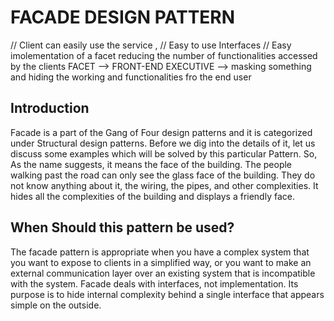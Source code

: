 # FACADE DESIGN PATTERN

// Client can easily use the service , 
// Easy to use Interfaces
// Easy imolementation of a facet
reducing the number of functionalities accessed by the clients
FACET --> FRONT-END EXECUTIVE --> masking something and hiding the working and functionalities fro the end user


## Introduction

Facade is a part of the Gang of Four design patterns and it is categorized under Structural design patterns. Before we dig into the details of it, let us discuss some examples which will be solved by this particular Pattern. So, As the name suggests, it means the face of the building. The people walking past the road can only see the glass face of the building. They do not know anything about it, the wiring, the pipes, and other complexities. It hides all the complexities of the building and displays a friendly face.


## When Should this pattern be used?

The facade pattern is appropriate when you have a complex system that you want to expose to clients in a simplified way, or you want to make an external communication layer over an existing system that is incompatible with the system. Facade deals with interfaces, not implementation. Its purpose is to hide internal complexity behind a single interface that appears simple on the outside.   